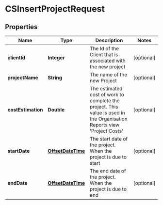 
# CSInsertProjectRequest

## Properties
Name | Type | Description | Notes
------------ | ------------- | ------------- | -------------
**clientId** | **Integer** | The Id of the Client that is associated with the new project |  [optional]
**projectName** | **String** | The name of the new Project |  [optional]
**costEstimation** | **Double** | The estimated cost of work to complete the project.  This value is used in the Organisation Reports view &#39;Project Costs&#39; |  [optional]
**startDate** | [**OffsetDateTime**](OffsetDateTime.md) | The start date of the project.  When the project is due to start |  [optional]
**endDate** | [**OffsetDateTime**](OffsetDateTime.md) | The end date of the project.  When the project is due to end |  [optional]



